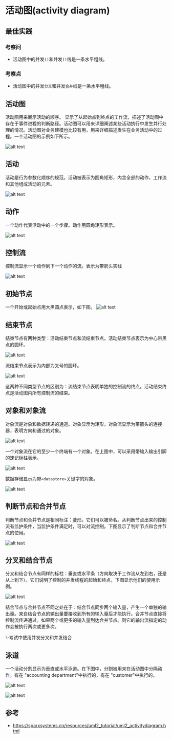 # 活动图(activity diagram)

## 最佳实践

### 考察问

- 活动图中的并发`()`和并发`()`线是一条水平粗线。

### 考察点

- 活动图中的并发`分叉`和并发`合并`线是一条水平粗线。

## 活动图

活动图用来展示活动的顺序。 显示了从起始点到终点的工作流，描述了活动图中存在于事件进程的判断路径。活动图可以用来详细阐述某些活动执行中发生并行处理的情况。活动图对业务建模也比较有用，用来详细描述发生在业务活动中的过程。一个活动图的示例如下所示。

![alt text](6计算机语言的组成和分类/活动图.png)

## 活动

活动是行为参数化顺序的规范。活动被表示为圆角矩形，内含全部的动作，工作流和其他组成活动的元素。

![alt text](6计算机语言的组成和分类/活动图_活动.png)

## 动作

一个动作代表活动中的一个步骤。动作用圆角矩形表示。

![alt text](6计算机语言的组成和分类/活动图_动作.png)

## 控制流

控制流显示一个动作到下一个动作的流。表示为带箭头实线

![alt text](6计算机语言的组成和分类/活动图_控制流.png)

## 初始节点

一个开始或起始点用大黑圆点表示，如下图。
![alt text](6计算机语言的组成和分类/活动图_初始节点.png)

## 结束节点

结束节点有两种类型：活动结束节点和流结束节点。活动结束节点表示为中心带黑点的圆环。

![alt text](6计算机语言的组成和分类/活动图_结束节点.png)

流结束节点表示为内部为叉号的圆环。

![alt text](6计算机语言的组成和分类/活动图_流结束节点.png)

这两种不同类型节点的区别为：流结束节点表明单独的控制流的终点。活动结束终点是活动图内所有控制流的结束。

## 对象和对象流

对象流是对象和数据转递的通道。对象显示为矩形。对象流显示为带箭头的连接器，表明方向和通过的对象。

![alt text](6计算机语言的组成和分类/活动图_对象和对象流1.png)

一个对象流在它的至少一个终端有一个对象。在上图中，可以采用带输入输出引脚的速记标柱表示。

![alt text](6计算机语言的组成和分类/活动图_对象和对象流2.png)

数据存储显示为带`«datastore»`关键字的对象。

![alt text](6计算机语言的组成和分类/活动图_对象和对象流3.png)

## 判断节点和合并节点

判断节点和合并节点是相同标注：菱形。它们可以被命名。从判断节点出来的控制流有监护条件，当监护条件满足时，可以对流控制。下图显示了判断节点和合并节点的使用。

![alt text](6计算机语言的组成和分类/活动图_判断节点和合并节点.png)

## 分叉和结合节点

分叉和结合节点有同样的标柱：垂直或水平条（方向取决于工作流从左到右，还是从上到下）。它们说明了控制的并发线程的起始和终点，下图显示他们的使用示例。

![alt text](6计算机语言的组成和分类/活动图_分叉和结合节点.png)

结合节点与合并节点不同之处在于：结合节点同步两个输入量，产生一个单独的输出量。来自结合节点的输出量要接收到所有的输入量后才能执行。合并节点直接将控制流传递通过。如果两个或更多的输入量到达合并节点。则它的输出流指定的动作会被执行两次或更多次。

✨考试中使用并发分叉和并发结合

## 泳道

一个活动分割显示为垂直或水平泳道。在下图中，分割被用来在活动图中分隔动作，有在 "accounting department"中执行的，有在 "customer"中执行的。

![alt text](6计算机语言的组成和分类/活动图_泳道.png)

![alt text](./6计算机语言的组成和分类/泳道活动图.png)

## 参考

- <https://sparxsystems.cn/resources/uml2_tutorial/uml2_activitydiagram.html>
